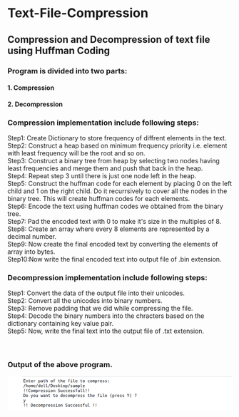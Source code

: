 # Text-File-Compression
<h2>Compression and Decompression of text file using Huffman Coding</h2>
<h3>Program is divided into two parts:</h3>
<h4>1. Compression<br></h4>
<h4>2. Decompression</h4>


<h3>Compression implementation include following steps:</h3>

Step1: Create Dictionary to store frequency of diffrent elements in the text.<br>
Step2: Construct a heap based on minimum frequency priority i.e. element with least frequency will be the root and so on.<br>
Step3: Construct a binary tree from heap by selecting two nodes having least frequencies and merge them and push that back in        the heap.<br>
Step4: Repeat step 3 until there is just one node left in the heap.<br>
Step5: Construct the huffman code for each element by placing 0 on the left child and 1 on the right child. Do it        recurrsively to cover all the nodes in the binary tree. This will create huffman codes for each elements.<br>
Step6: Encode the text using huffman codes we obtained from the binary tree.<br>
Step7: Pad the encoded text with 0 to make it's size in the multiples of 8.<br>
Step8: Create an array where every 8 elements are represented by a decimal number.<br>
Step9: Now create the final encoded text by converting the elements of array into bytes.<br>
Step10:Now write the final encoded text into output file of .bin extension.<br>


<h3>Decompression implementation include following steps:<br></h3>

Step1: Convert the data of the output file into their unicodes.<br>
Step2: Convert all the unicodes into binary numbers.<br>
Step3: Remove padding that we did while compressing the file.<br>
Step4: Decode the binary numbers into the chracters based on the dictionary containing key value pair.<br>
Step5: Now, write the final text into the output file of .txt extension.<br><br><br>

<h3>Output of the above program. <br></h3>

<img src="output_image.png" alt="output_image">




